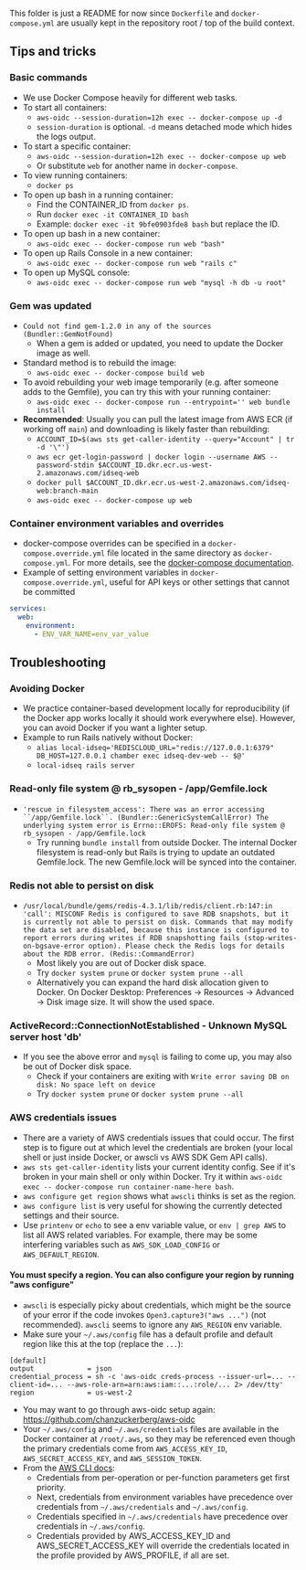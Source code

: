 This folder is just a README for now since `Dockerfile` and `docker-compose.yml` are usually kept in the repository root / top of the build context.

## Tips and tricks

### Basic commands

- We use Docker Compose heavily for different web tasks.
- To start all containers:
  - `aws-oidc --session-duration=12h exec -- docker-compose up -d`
  - `session-duration` is optional. `-d` means detached mode which hides the logs output.
- To start a specific container:
  - `aws-oidc --session-duration=12h exec -- docker-compose up web`
  - Or substitute `web` for another name in `docker-compose`.
- To view running containers:
  - `docker ps`
- To open up bash in a running container:
  - Find the CONTAINER_ID from `docker ps`.
  - Run `docker exec -it CONTAINER_ID bash`
  - Example: `docker exec -it 9bfe0903fde8 bash` but replace the ID.
- To open up bash in a new container:
  - `aws-oidc exec -- docker-compose run web "bash"`
- To open up Rails Console in a new container:
  - `aws-oidc exec -- docker-compose run web "rails c"`
- To open up MySQL console:
  - `aws-oidc exec -- docker-compose run web "mysql -h db -u root"`

### Gem was updated

- `Could not find gem-1.2.0 in any of the sources (Bundler::GemNotFound)`
  - When a gem is added or updated, you need to update the Docker image as well.
- Standard method is to rebuild the image:
  - `aws-oidc exec -- docker-compose build web`
- To avoid rebuilding your web image temporarily (e.g. after someone adds to the Gemfile), you can try this with your running container:
  - `aws-oidc exec -- docker-compose run --entrypoint='' web bundle install`
- **Recommended**: Usually you can pull the latest image from AWS ECR (if working off `main`) and downloading is likely faster than rebuilding:
  - `ACCOUNT_ID=$(aws sts get-caller-identity --query="Account" | tr -d '\"')`
  - `aws ecr get-login-password | docker login --username AWS --password-stdin $ACCOUNT_ID.dkr.ecr.us-west-2.amazonaws.com/idseq-web`
  - `docker pull $ACCOUNT_ID.dkr.ecr.us-west-2.amazonaws.com/idseq-web:branch-main`
  - `aws-oidc exec -- docker-compose up web`

### Container environment variables and overrides

- docker-compose overrides can be specified in a `docker-compose.override.yml` file located in the same directory as `docker-compose.yml`.  For more details, see the [docker-compose documentation](https://docs.docker.com/compose/extends/#example-use-case).
- Example of setting environment variables in `docker-compose.override.yml`, useful for API keys or other settings that cannot be committed

```yml
services:
  web:
    environment:
      - ENV_VAR_NAME=env_var_value
```

## Troubleshooting

### Avoiding Docker

- We practice container-based development locally for reproducibility (if the Docker app works locally it should work everywhere else). However, you can avoid Docker if you want a lighter setup.
- Example to run Rails natively without Docker:
  - `alias local-idseq='REDISCLOUD_URL="redis://127.0.0.1:6379" DB_HOST=127.0.0.1 chamber exec idseq-dev-web -- $@'`
  - `local-idseq rails server`

### Read-only file system @ rb_sysopen - /app/Gemfile.lock

- ` 'rescue in filesystem_access': There was an error accessing ``/app/Gemfile.lock``. (Bundler::GenericSystemCallError) The underlying system error is Errno::EROFS: Read-only file system @ rb_sysopen - /app/Gemfile.lock `
  - Try running `bundle install` from outside Docker. The internal Docker filesystem is read-only but Rails is trying to update an outdated Gemfile.lock. The new Gemfile.lock will be synced into the container.

### Redis not able to persist on disk

- `/usr/local/bundle/gems/redis-4.3.1/lib/redis/client.rb:147:in 'call': MISCONF Redis is configured to save RDB snapshots, but it is currently not able to persist on disk. Commands that may modify the data set are disabled, because this instance is configured to report errors during writes if RDB snapshotting fails (stop-writes-on-bgsave-error option). Please check the Redis logs for details about the RDB error. (Redis::CommandError)`
  - Most likely you are out of Docker disk space.
  - Try `docker system prune` or `docker system prune --all`
  - Alternatively you can expand the hard disk allocation given to Docker. On Docker Desktop: Preferences -> Resources -> Advanced -> Disk image size. It will show the used space.

### ActiveRecord::ConnectionNotEstablished - Unknown MySQL server host 'db'

- If you see the above error and `mysql` is failing to come up, you may also be out of Docker disk space.
  - Check if your containers are exiting with `Write error saving DB on disk: No space left on device`
  - Try `docker system prune` or `docker system prune --all`

### AWS credentials issues

- There are a variety of AWS credentials issues that could occur. The first step is to figure out at which level the credentials are broken (your local shell or just inside Docker, or awscli vs AWS SDK Gem API calls).
- `aws sts get-caller-identity` lists your current identity config. See if it's broken in your main shell or only within Docker. Try it within `aws-oidc exec -- docker-compose run container-name-here bash`.
- `aws configure get region` shows what `awscli` thinks is set as the region.
- `aws configure list` is very useful for showing the currently detected settings and their source.
- Use `printenv` or `echo` to see a env variable value, or `env | grep AWS` to list all AWS related variables. For example, there may be some interfering variables such as `AWS_SDK_LOAD_CONFIG` or `AWS_DEFAULT_REGION`.

#### You must specify a region. You can also configure your region by running "aws configure"

- `awscli` is especially picky about credentials, which might be the source of your error if the code invokes `Open3.capture3("aws ...")` (not recommended). `awscli` seems to ignore any `AWS_REGION` env variable.
- Make sure your `~/.aws/config` file has a default profile and default region like this at the top (replace the `...`):

```
[default]
output             = json
credential_process = sh -c 'aws-oidc creds-process --issuer-url=... --client-id=... --aws-role-arn=arn:aws:iam::...:role/... 2> /dev/tty'
region             = us-west-2
```

- You may want to go through aws-oidc setup again: https://github.com/chanzuckerberg/aws-oidc
- Your `~/.aws/config` and `~/.aws/credentials` files are available in the Docker container at `/root/.aws`, so they may be referenced even though the primary credentials come from `AWS_ACCESS_KEY_ID`, `AWS_SECRET_ACCESS_KEY`, and `AWS_SESSION_TOKEN`.
- From the [AWS CLI docs](https://docs.aws.amazon.com/cli/latest/topic/config-vars.html#id1):
  - Credentials from per-operation or per-function parameters get first priority.
  - Next, credentials from environment variables have precedence over credentials from `~/.aws/credentials` and `~/.aws/config`.
  - Credentials specified in `~/.aws/credentials` have precedence over credentials in `~/.aws/config`.
  - Credentials provided by AWS_ACCESS_KEY_ID and AWS_SECRET_ACCESS_KEY will override the credentials located in the profile provided by AWS_PROFILE, if all are set.
